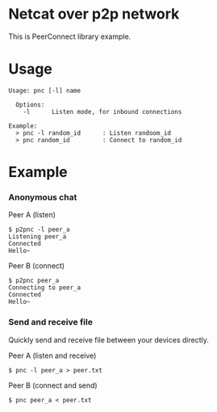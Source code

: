 # Netcat over p2p network
This is PeerConnect library example.

# Usage
```
Usage: pnc [-l] name

  Options:
    -l      Listen mode, for inbound connections

Example:
  > pnc -l random_id      : Listen randoom_id
  > pnc random_id         : Connect to random_id
```

# Example

### Anonymous chat

Peer A (listen)
```
$ p2pnc -l peer_a
Listening peer_a
Connected
Hello~
```
Peer B (connect)
```
$ p2pnc peer_a
Connecting to peer_a
Connected
Hello~
```

### Send and receive file

Quickly send and receive file between your devices directly.

Peer A (listen and receive)
```
$ pnc -l peer_a > peer.txt
```
Peer B (connect and send)
```
$ pnc peer_a < peer.txt
```
